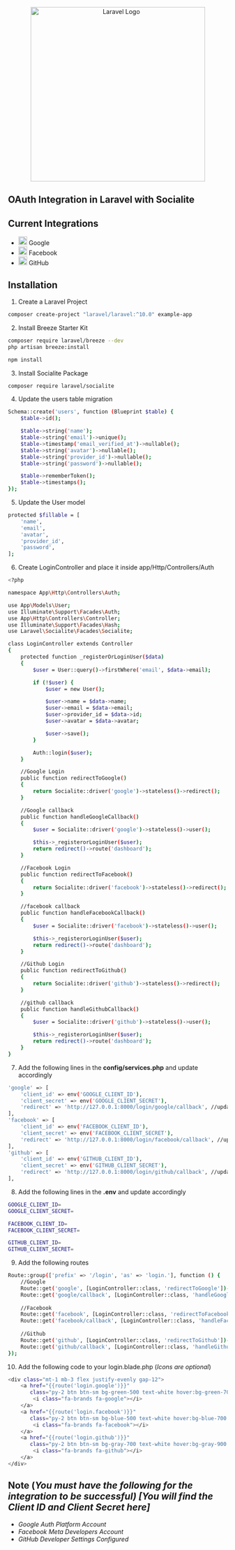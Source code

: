 <p align="center"><a href="https://laravel.com" target="_blank"><img src="https://raw.githubusercontent.com/laravel/art/master/logo-lockup/5%20SVG/2%20CMYK/1%20Full%20Color/laravel-logolockup-cmyk-red.svg" width="400" alt="Laravel Logo"></a></p>

## OAuth Integration in Laravel with Socialite

## Current Integrations
- <img src="https://img.icons8.com/color/48/000000/google.png" alt="Google" width="20" height="20"/> Google
- <img src="https://img.icons8.com/color/48/000000/facebook.png" alt="Facebook" width="20" height="20"/> Facebook
- <img src="https://img.icons8.com/color/48/000000/github.png" alt="GitHub" width="20" height="20"/> GitHub

## Installation

1. Create a Laravel Project
```bash
composer create-project "laravel/laravel:^10.0" example-app
```
2. Install Breeze Starter Kit
```bash
composer require laravel/breeze --dev
php artisan breeze:install

npm install
```

3. Install Socialite Package
```bash
composer require laravel/socialite
```

4. Update the users table migration
```bash
Schema::create('users', function (Blueprint $table) {
    $table->id();

    $table->string('name');
    $table->string('email')->unique();
    $table->timestamp('email_verified_at')->nullable();
    $table->string('avatar')->nullable();
    $table->string('provider_id')->nullable();
    $table->string('password')->nullable();

    $table->rememberToken();
    $table->timestamps();
});
```

5. Update the User model
```bash
protected $fillable = [
    'name',
    'email',
    'avatar',
    'provider_id',
    'password',
];
```
6. Create LoginController and place it inside app/Http/Controllers/Auth
```bash
<?php

namespace App\Http\Controllers\Auth;

use App\Models\User;
use Illuminate\Support\Facades\Auth;
use App\Http\Controllers\Controller;
use Illuminate\Support\Facades\Hash;
use Laravel\Socialite\Facades\Socialite;

class LoginController extends Controller
{
    protected function _registerOrLoginUser($data)
    {
        $user = User::query()->firstWhere('email', $data->email);

        if (!$user) {
            $user = new User();

            $user->name = $data->name;
            $user->email = $data->email;
            $user->provider_id = $data->id;
            $user->avatar = $data->avatar;

            $user->save();
        }

        Auth::login($user);
    }

    //Google Login
    public function redirectToGoogle()
    {
        return Socialite::driver('google')->stateless()->redirect();
    }

    //Google callback
    public function handleGoogleCallback()
    {
        $user = Socialite::driver('google')->stateless()->user();

        $this->_registerorLoginUser($user);
        return redirect()->route('dashboard');
    }

    //Facebook Login
    public function redirectToFacebook()
    {
        return Socialite::driver('facebook')->stateless()->redirect();
    }

    //facebook callback
    public function handleFacebookCallback()
    {
        $user = Socialite::driver('facebook')->stateless()->user();

        $this->_registerorLoginUser($user);
        return redirect()->route('dashboard');
    }

    //Github Login
    public function redirectToGithub()
    {
        return Socialite::driver('github')->stateless()->redirect();
    }

    //github callback
    public function handleGithubCallback()
    {
        $user = Socialite::driver('github')->stateless()->user();

        $this->_registerorLoginUser($user);
        return redirect()->route('dashboard');
    }
}

```
7. Add the following lines in the <b>config/services.php</b> and update accordingly
```bash
'google' => [
    'client_id' => env('GOOGLE_CLIENT_ID'),
    'client_secret' => env('GOOGLE_CLIENT_SECRET'),
    'redirect' => 'http://127.0.0.1:8000/login/google/callback', //update
],
'facebook' => [
    'client_id' => env('FACEBOOK_CLIENT_ID'),
    'client_secret' => env('FACEBOOK_CLIENT_SECRET'),
    'redirect' => 'http://127.0.0.1:8000/login/facebook/callback', //update
],
'github' => [
    'client_id' => env('GITHUB_CLIENT_ID'),
    'client_secret' => env('GITHUB_CLIENT_SECRET'),
    'redirect' => 'http://127.0.0.1:8000/login/github/callback', //update
],
```
8. Add the following lines in the <b>.env</b> and update accordingly
```bash
GOOGLE_CLIENT_ID=
GOOGLE_CLIENT_SECRET=

FACEBOOK_CLIENT_ID=
FACEBOOK_CLIENT_SECRET=

GITHUB_CLIENT_ID=
GITHUB_CLIENT_SECRET=
```
9. Add the following routes
```bash
Route::group(['prefix' => '/login', 'as' => 'login.'], function () {
    //Google
    Route::get('google', [LoginController::class, 'redirectToGoogle'])->name('google');
    Route::get('google/callback', [LoginController::class, 'handleGoogleCallback']);
    
    //Facebook
    Route::get('facebook', [LoginController::class, 'redirectToFacebook'])->name('facebook');
    Route::get('facebook/callback', [LoginController::class, 'handleFacebookCallback']);
    
    //Github
    Route::get('github', [LoginController::class, 'redirectToGithub'])->name('github');
    Route::get('github/callback', [LoginController::class, 'handleGithubCallback']);
});
```
10. Add the following code to your login.blade.php (<i>Icons are optional</i>)
```bash
<div class="mt-1 mb-3 flex justify-evenly gap-12">
    <a href="{{route('login.google')}}"
       class="py-2 btn btn-sm bg-green-500 text-white hover:bg-green-700 w-100">
        <i class="fa-brands fa-google"></i>
    </a>
    <a href="{{route('login.facebook')}}"
       class="py-2 btn btn-sm bg-blue-500 text-white hover:bg-blue-700 w-100">
        <i class="fa-brands fa-facebook"></i>
    </a>
    <a href="{{route('login.github')}}"
       class="py-2 btn btn-sm bg-gray-700 text-white hover:bg-gray-900 w-100">
        <i class="fa-brands fa-github"></i>
    </a>
</div>
```

## Note (<i>You must have the following for the integration to be successful<i/>) [You will find the Client ID and Client Secret here]
- Google Auth Platform Account
- Facebook Meta Developers Account
- GitHub Developer Settings Configured
